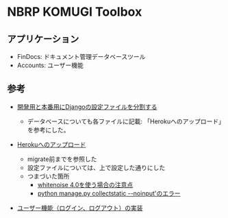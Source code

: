 # NBRP KOMUGI Toolbox

## アプリケーション
- FinDocs: ドキュメント管理データベースツール
- Accounts: ユーザー機能


## 参考
- [開発用と本番用にDjangoの設定ファイルを分割する](https://medium.com/@kjmczk/django-multiple-settings-2a4c15c7c7b0)
  - データベースについても各ファイルに記載: 「Herokuへのアップロード」を参考にした。
- [Herokuへのアップロード](https://tutorial-extensions.djangogirls.org/ja/heroku/)
  - migrate前までを参照した
  - 設定ファイルについては、上で設定した通りにした
  - つまづいた箇所
    - [whitenoise 4.0を使う場合の注意点](https://qiita.com/ymhr1121/items/344c4eb300ab9972d0c2)
    - [python manage.py collectstatic --noinput'のエラー](https://thinkami.hatenablog.com/entry/2017/01/13/053643)

- [ユーザー機能（ログイン、ログアウト）の実装](https://narito.ninja/blog/detail/39/)
